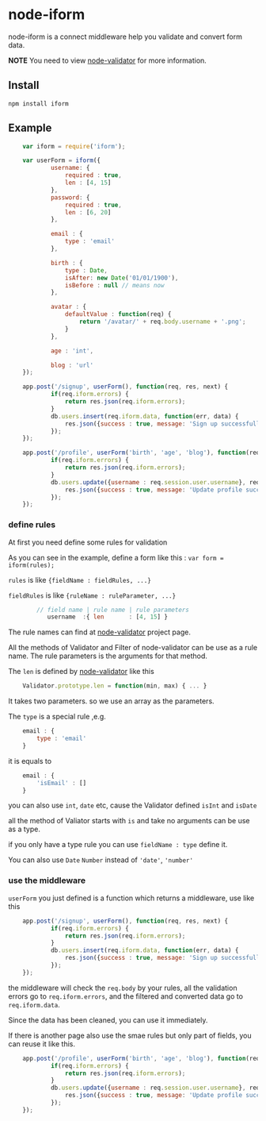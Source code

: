 node-iform
====

node-iform is a connect middleware help you validate and convert form data.


**NOTE** You need to view [node-validator](https://github.com/chriso/node-validator)
for more information.

Install
----

    npm install iform

Example
----

```javascript
    var iform = require('iform');

    var userForm = iform({
            username: {
                required : true,
                len : [4, 15]
            },
            password: {
                required : true,
                len : [6, 20]
            },

            email : {
                type : 'email'
            },

            birth : {
                type : Date,
                isAfter: new Date('01/01/1900'),
                isBefore : null // means now
            },

            avatar : {
                defaultValue : function(req) {
                    return '/avatar/' + req.body.username + '.png';
                }
            },

            age : 'int',

            blog : 'url'
    });

    app.post('/signup', userForm(), function(req, res, next) {
            if(req.iform.errors) {
                return res.json(req.iform.errors);
            }
            db.users.insert(req.iform.data, function(err, data) {
                res.json({success : true, message: 'Sign up successfully'});
            });
    });

    app.post('/profile', userForm('birth', 'age', 'blog'), function(req, res, next){
            if(req.iform.errors) {
                return res.json(req.iform.errors);
            }
            db.users.update({username : req.session.user.username}, req.iform.data, function(err, data) {
                res.json({success : true, message: 'Update profile successfully'});
            });
    });
```

### define rules

At first you need define some rules for validation

As you can see in the example, define a form like this : `var form = iform(rules);`

`rules` is like `{fieldName : fieldRules, ...}`

`fieldRules` is like `{ruleName : ruleParameter, ...}`

```javascript
        // field name | rule name | rule parameters
           username  :{ len       : [4, 15] }
```

The rule names can find at [node-validator](https://github.com/chriso/node-validator) project page.

All the methods of Validator and Filter of node-validator can be use as a rule name.
The rule parameters is the arguments for that method.

The `len` is defined by [node-validator](https://github.com/chriso/node-validator) like this

```javascript
    Validator.prototype.len = function(min, max) { ... }
```

It takes two parameters. so we use an array as the parameters.

The `type` is a special rule ,e.g.

```javascript
    email : {
        type : 'email'
    }
```

it is equals to

```javascript
    email : {
        'isEmail' : []
    }
```

you can also use `int`, `date` etc, cause the Validator defined `isInt` and `isDate`

all the method of Valiator starts with `is` and take no arguments can be use as a type.

if you only have a type rule you can use `fieldName : type` define it.

You can also use `Date` `Number` instead of `'date'`, `'number'`

### use the middleware

`userForm` you just defined is a function which returns a middleware, use like this

```javascript
    app.post('/signup', userForm(), function(req, res, next) {
            if(req.iform.errors) {
                return res.json(req.iform.errors);
            }
            db.users.insert(req.iform.data, function(err, data) {
                res.json({success : true, message: 'Sign up successfully'});
            });
    });
```

the middleware will check the `req.body` by your rules, all the validation errors 
go to `req.iform.errors`, and the filtered and converted data go to `req.iform.data`.

Since the data has been cleaned, you can use it immediately.

If there is another page also use the smae rules but only part of fields,
you can reuse it like this.

```javascript
    app.post('/profile', userForm('birth', 'age', 'blog'), function(req, res, next){
            if(req.iform.errors) {
                return res.json(req.iform.errors);
            }
            db.users.update({username : req.session.user.username}, req.iform.data, function(err, data) {
                res.json({success : true, message: 'Update profile successfully'});
            });
    });
```
